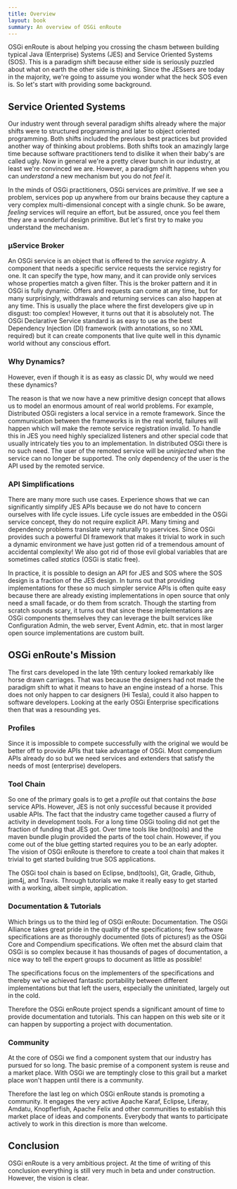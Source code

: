 ```yaml
---
title: Overview
layout: book
summary: An overview of OSGi enRoute
---
```


OSGi enRoute is about helping you crossing the chasm between building typical Java (Enterprise) Systems (JES) and Service Oriented Systems (SOS). This is a paradigm shift because either side is seriously puzzled about what on earth the other side is thinking. Since the JESsers are today in the majority, we're going to assume you wonder what the heck SOS even is. So let's start with providing some background.

## Service Oriented Systems

Our industry went through several paradigm shifts already where the major shifts were to structured programming and later to object oriented programming. Both shifts included the previous best practices but provided another way of thinking about problems. Both shifts took an amazingly large time because software practitioners tend to dislike it when their baby's are called ugly. Now in general we're a pretty clever bunch in our industry, at least we're convinced we are. However, a paradigm shift happens when you can _understand_ a new mechanism but you do not _feel_ it. 

In the minds of OSGi practitioners, OSGi services are _primitive_. If we see a problem, services pop up anywhere from our brains because they capture a very complex multi-dimensional concept with a single chunk. So be aware, _feeling_ services will require an effort, but be assured, once you feel them they are a wonderful design primitive. But let's first try to make you understand the mechanism.

### µService Broker

An OSGi service is an object that is offered to the _service registry_. A component that needs a specific service requests the service registry for one. It can specify the type, how many, and it can provide only services whose properties match a given filter. This is the broker pattern and it in OSGi is fully dynamic. Offers and requests can come at any time, but for many surprisingly, withdrawals and returning services can also happen at any time. This is usually the place where the first developers give up in disgust: too complex! However, it turns out that it is absolutely not. The OSGi Declarative Service standard is as easy to use as the best Dependency Injection (DI) framework (with annotations, so no XML required) but it can create components that live quite well in this dynamic world without any conscious effort.

### Why Dynamics?

However, even if though it is as easy as classic DI, why would we need these dynamics? 

The reason is that we now have a new primitive design concept that allows us to model an enormous amount of real world problems.  For example, Distributed OSGi registers a local service in a remote framework. Since the communication between the frameworks is in the real world, failures will happen which will make the remote service registration invalid. To handle this in JES you need highly specialized listeners and other special code that usually intricately ties you to an implementation. In distributed OSGi there is no such need. The user of the remoted service will be _uninjected_ when the service can no longer be supported. The only dependency of the user is the API used by the remoted service.

### API Simplifications 

There are many more such use cases. Experience shows that we can significantly simplify JES APIs because we do not have to concern ourselves with life cycle issues. Life cycle issues are embedded in the OSGi service concept, they do not require explicit API. Many timing and dependency problems translate very naturally to µservices. Since OSGi provides such a powerful DI framework that makes it trivial to work in such a dynamic environment we have just gotten rid of a tremendous amount of accidental complexity! We also got rid of those evil global variables that are sometimes called _statics_ (OSGi is static free).

In practice, it is possible to design an API for JES and SOS where the SOS design is a fraction of the JES design. In turns out that providing implementations for these so much simpler service APIs is often quite easy because there are already existing implementations in open source that only need a small facade, or do them from scratch. Though the starting from scratch sounds scary, it turns out that since these implementations are OSGi components themselves they can leverage the built services like Configuration Admin, the web server, Event Admin, etc. that in most larger open source implementations are custom built.

## OSGi enRoute's Mission

The first cars developed in the late 19th century looked remarkably like horse drawn carriages. That was because the designers had not made the paradigm shift to what it means to have an engine instead of a horse. This does not only happen to car designers (Hi Tesla), could it also happen to software developers. Looking at the early OSGi Enterprise specifications then that was a resounding yes.

### Profiles

Since it is impossible to compete successfully with the original we would be better off to provide APIs that take advantage of OSGi. Most compendium APIs already do so but we need services and extenders that satisfy the needs of most (enterprise) developers.   

### Tool Chain

So one of the primary goals is to get a _profile_ out that contains the _base_ service APIs. However, JES is not only successful because it provided usable APIs. The fact that the industry came together caused a flurry of activity in development tools. For a long time OSGi tooling did not get the fraction of funding that JES got. Over time tools like bnd(tools) and the maven bundle plugin provided the parts of the tool chain. However, if you come out of the blue getting started requires you to be an early adopter. The vision of OSGi enRoute is therefore to create a tool chain that makes it trivial to get started building true SOS applications.

The OSGi tool chain is based on Eclipse, bnd(tools), Git, Gradle, Github, jpm4j, and Travis. Through tutorials we make it really easy to get started with a working, albeit simple, application.

### Documentation & Tutorials

Which brings us to the third leg of OSGi enRoute: Documentation. The OSGi Alliance takes great pride in the quality of the specifications; few software specifications are as thoroughly documented (lots of pictures!) as the OSGi Core and Compendium specifications. We often met the absurd claim that OSGi is so complex because it has thousands of pages of documentation, a nice way to tell the expert groups to document as little as possible!

The specifications focus on the implementers of the specifications and thereby we've achieved fantastic portability between different implementations but that left the users, especially the uninitiated, largely out in the cold. 

Therefore the OSGi enRoute project spends a significant amount of time to provide documentation and tutorials. This can happen on this web site or it can happen by supporting a project with documentation.

### Community

At the core of OSGi we find a component system that our industry has pursued for so long. The basic premise of a component system is reuse and a market place. With OSGi we are temptingly close to this grail but a market place won't happen until there is a community.

Therefore the last leg on which OSGi enRoute stands is promoting a community. It engages the very active Apache Karaf, Eclipse, Liferay, Amdatu, Knopflerfish, Apache Felix and other communities to establish this market place of ideas and components. Everybody that wants to participate actively to work in this direction is more than welcome.

## Conclusion

OSGi enRoute is a very ambitious project. At the time of writing of this conclusion everything is still very much in beta and under construction. However, the vision is clear.















<!--

TBD

## Why OSGi?

 ... Hello world is not a benchmark
 
![Workflow](/img/book/ov/babel.jpg)

![Workflow](/img/book/ov/devchain-weight.jpg)

![Workflow](/img/book/ov/devchain-java.jpg)

* µService Oriented Programming
* To reduce system complexity
* Dependency Management 
* To reduce errors in development & operations
* Tooling
* To reduce time to market
* Documentation & Training
* To reduce confusion with developers

![Workflow](/img/book/ov/workflow.jpg)

## Community

## Tutorials

## bnd, the little engine that built 

![Workflow](/img/book/ov/bnd-arch.jpg)

![Workflow](/img/book/ov/bnd-workspace.jpg)

## Profiles

A profile is specific catalog of specifications that vendors can provide in a distribution.
An OSGi Profile consists of

* µServices — Specifications of either OSGi Alliance or external µservices.
* Extenders — An extender provides support functionality to OSGi bundles.
* Capabilities — A capability describes a feature/function/resource of the underlying system in abstract format.

Each OSGi enRoute Profile is represented by a clean signed JAR library that can be used to build bundles against.  This is a specification only library, it can not introduce unwanted dependencies, or let developers accidentally use proprietary features of a vendor.

* java 1.8 — All profiles are based on Java 1.8
* base — A minimum profile, mostly as common base and for demonstrations. It provides support for the best practices in our industry.
* base.debug — Supports developing and debugging
* web — Web application development optimized for single page web apps.
* web.debug — Supports developing and debugging web apps.
persistence — Provides support for JPA on OSGi


## bndtools

## Service Oriented Programming

![Workflow](/img/book/ov/services.jpg)

## Components 

![Workflow](/img/book/ov/components.jpg)

## Bundles 

![Workflow](/img/book/ov/bundles.jpg)

![Workflow](/img/book/ov/bundles-closed.jpg)

## jpm4j

## Assembling

![Workflow](/img/book/ov/assembly.jpg)

## Distros

A distro provides the runtime environment for one or more profiles The OSGi enRoute project will deliver a reference distribution for all profiles based on open source and OSGi provided bundles. Members and other companies can provide other, competing, interoperable, distributions (And are actively encouraged to do so).

How do we prevent vendor lock-in?

## Capability Maturity Model

![Workflow](/img/book/ov/cap-req-1.jpg)

![Workflow](/img/book/ov/cap-req-2.jpg)

## Semantic Versioning

* major – Breaking change for consumers
* minor – Breaking change for providers
* micro – Invisible change

## Baselining

## Command Line Building

## Source Control Management

## Continuous Integration


-->